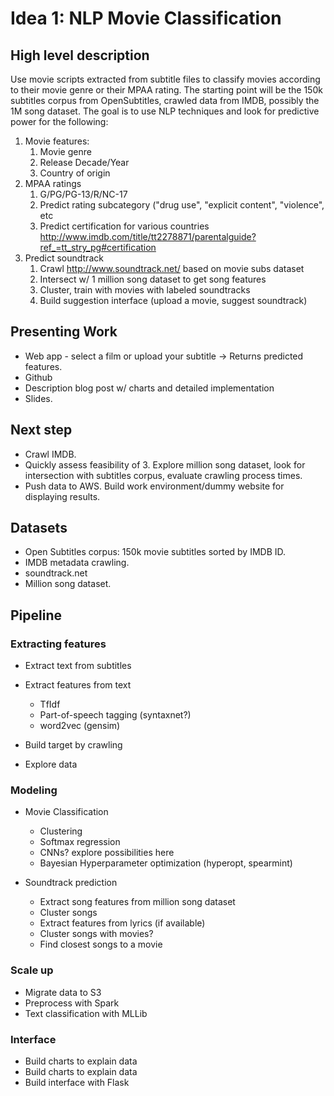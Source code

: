 # Idea 1: NLP Movie Classification
## High level description
Use movie scripts extracted from subtitle files to classify movies according to their movie genre or their MPAA rating. The starting point will be the 150k subtitles corpus from OpenSubtitles, crawled data from IMDB, possibly the 1M song dataset. The goal is to use NLP techniques and look for predictive power for the following:  

1. Movie features:  
    1. Movie genre  
    2. Release Decade/Year  
    3. Country of origin  
2. MPAA ratings  
    1. G/PG/PG-13/R/NC-17  
    2. Predict rating subcategory ("drug use", "explicit content", "violence", etc      
    3. Predict certification for various countries  
    http://www.imdb.com/title/tt2278871/parentalguide?ref_=tt_stry_pg#certification  
3. Predict soundtrack  
    1. Crawl http://www.soundtrack.net/ based on movie subs dataset  
    2. Intersect w/ 1 million song dataset to get song features  
    3. Cluster, train with movies with labeled soundtracks  
    4. Build suggestion interface (upload a movie, suggest soundtrack)  

## Presenting Work
* Web app - select a film or upload your subtitle
-> Returns predicted features.
* Github
* Description blog post w/ charts and detailed implementation
* Slides.

## Next step
* Crawl IMDB.
* Quickly assess feasibility of 3. Explore million song dataset, look for intersection with subtitles corpus, evaluate crawling process times.
* Push data to AWS. Build work environment/dummy website for displaying results.

## Datasets
- Open Subtitles corpus: 150k movie subtitles sorted by IMDB ID.
- IMDB metadata crawling.
- soundtrack.net
- Million song dataset.

## Pipeline

### Extracting features
* Extract text from subtitles

* Extract features from text
  * TfIdf
  * Part-of-speech tagging (syntaxnet?)
  * word2vec (gensim)

* Build target by crawling
* Explore data

### Modeling
* Movie Classification
  * Clustering
  * Softmax regression
  * CNNs? explore possibilities here
  * Bayesian Hyperparameter optimization (hyperopt, spearmint)

* Soundtrack prediction
  * Extract song features from million song dataset
  * Cluster songs
  * Extract features from lyrics (if available)
  * Cluster songs with movies?
  * Find closest songs to a movie

### Scale up
* Migrate data to S3
* Preprocess with Spark
* Text classification with MLLib

### Interface
* Build charts to explain data
* Build charts to explain data
* Build interface with Flask
